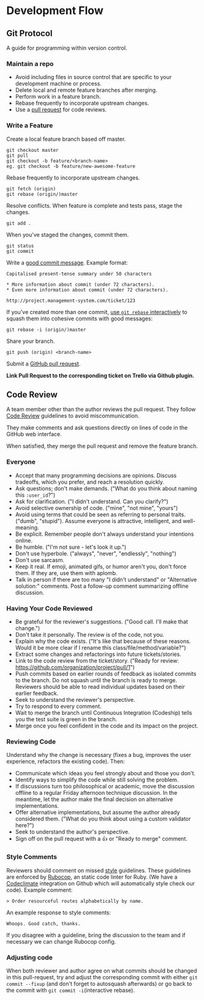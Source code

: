# Development Flow

## Git Protocol

A guide for programming within version control.

### Maintain a repo

* Avoid including files in source control that are specific to your
  development machine or process.
* Delete local and remote feature branches after merging.
* Perform work in a feature branch.
* Rebase frequently to incorporate upstream changes.
* Use a [pull request] for code reviews.

[pull request]: https://help.github.com/articles/using-pull-requests/

### Write a Feature

Create a local feature branch based off master.

    git checkout master
    git pull
    git checkout -b feature/<branch-name>
    eg. git checkout -b feature/new-awesome-feature

Rebase frequently to incorporate upstream changes.

    git fetch (origin)
    git rebase (origin/)master

Resolve conflicts. When feature is complete and tests pass, stage the changes.

    git add .

When you've staged the changes, commit them.

    git status
    git commit

Write a [good commit message]. Example format:

    Capitalised present-tense summary under 50 characters

    * More information about commit (under 72 characters).
    * Even more information about commit (under 72 characters).

    http://project.management-system.com/ticket/123

If you've created more than one commit,
[use `git rebase` interactively](https://help.github.com/articles/about-git-rebase/)
to squash them into cohesive commits with good messages:

    git rebase -i (origin/)master

Share your branch.

    git push (origin) <branch-name>

Submit a [GitHub pull request].

**Link Pull Request to the corresponding ticket on Trello via Github plugin.**

[good commit message]: http://chris.beams.io/posts/git-commit/
[GitHub pull request]: https://help.github.com/articles/using-pull-requests/
[closing]: https://help.github.com/articles/closing-issues-via-commit-messages/

## Code Review

A team member other than the author reviews the pull request. They follow
[Code Review](https://github.com/RLTO/rialto-api/wiki/3.3-Code-Review) guidelines to avoid
miscommunication.

They make comments and ask questions directly on lines of code in the GitHub
web interface.

When satisfied, they merge the pull request and remove the feature branch.

### Everyone

* Accept that many programming decisions are opinions. Discuss tradeoffs, which
  you prefer, and reach a resolution quickly.
* Ask questions; don't make demands. ("What do you think about naming this
  `:user_id`?")
* Ask for clarification. ("I didn't understand. Can you clarify?")
* Avoid selective ownership of code. ("mine", "not mine", "yours")
* Avoid using terms that could be seen as referring to personal traits. ("dumb",
  "stupid"). Assume everyone is attractive, intelligent, and well-meaning.
* Be explicit. Remember people don't always understand your intentions online.
* Be humble. ("I'm not sure - let's look it up.")
* Don't use hyperbole. ("always", "never", "endlessly", "nothing")
* Don't use sarcasm.
* Keep it real. If emoji, animated gifs, or humor aren't you, don't force them.
  If they are, use them with aplomb.
* Talk in person if there are too many "I didn't understand" or "Alternative
  solution:" comments. Post a follow-up comment summarizing offline discussion.

### Having Your Code Reviewed

* Be grateful for the reviewer's suggestions. ("Good call. I'll make that
  change.")
* Don't take it personally. The review is of the code, not you.
* Explain why the code exists. ("It's like that because of these reasons. Would
  it be more clear if I rename this class/file/method/variable?")
* Extract some changes and refactorings into future tickets/stories.
* Link to the code review from the ticket/story. ("Ready for review:
  https://github.com/organization/project/pull/1")
* Push commits based on earlier rounds of feedback as isolated commits to the
  branch. Do not squash until the branch is ready to merge. Reviewers should be
  able to read individual updates based on their earlier feedback.
* Seek to understand the reviewer's perspective.
* Try to respond to every comment.
* Wait to merge the branch until Continuous Integration (Codeship)
  tells you the test suite is green in the branch.
* Merge once you feel confident in the code and its impact on the project.

### Reviewing Code

Understand why the change is necessary (fixes a bug, improves the user
experience, refactors the existing code). Then:

* Communicate which ideas you feel strongly about and those you don't.
* Identify ways to simplify the code while still solving the problem.
* If discussions turn too philosophical or academic, move the discussion offline
  to a regular Friday afternoon technique discussion. In the meantime, let the
  author make the final decision on alternative implementations.
* Offer alternative implementations, but assume the author already considered
  them. ("What do you think about using a custom validator here?")
* Seek to understand the author's perspective.
* Sign off on the pull request with a :thumbsup: or "Ready to merge" comment.

### Style Comments

Reviewers should comment on missed [style](https://github.com/bbatsov/ruby-style-guide)
guidelines. These guidelines are enforced by [Rubocop](https://github.com/bbatsov/rubocop), an static code linter for Ruby. (We have a [Codeclimate](https://codeclimate.com) integration on Github which will automatically style check our code).
Example comment:

    > Order resourceful routes alphabetically by name.

An example response to style comments:

    Whoops. Good catch, thanks.

If you disagree with a guideline, bring the discussion to the team and if necessary we can change Rubocop config.

### Adjusting code

When both reviewer and author agree on what commits should be changed in this pull-request, try and adjust the corresponding commit with either `git commit --fixup` (and don't forget to autosquash afterwards) or go back to the commit with `git commit -i`(interactive rebase).